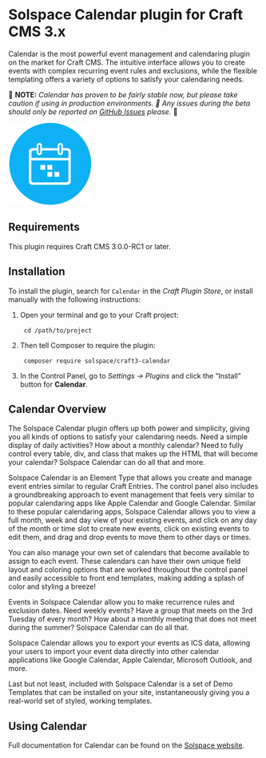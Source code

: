 # Solspace Calendar plugin for Craft CMS 3.x

Calendar is the most powerful event management and calendaring plugin on the market for Craft CMS. The intuitive interface allows you to create events with complex recurring event rules and exclusions, while the flexible templating offers a variety of options to satisfy your calendaring needs.

🚨 **NOTE:** *Calendar has proven to be fairly stable now, but please take caution if using in production environments. 🐛 Any issues during the beta should only be reported on [GitHub Issues](https://github.com/solspace/craft3-calendar/issues) please.* 🚨

![Screenshot](src/icon.svg)

## Requirements

This plugin requires Craft CMS 3.0.0-RC1 or later.

## Installation

To install the plugin, search for `Calendar` in the *Craft Plugin Store*, or install manually with the following instructions:

1. Open your terminal and go to your Craft project:

        cd /path/to/project

2. Then tell Composer to require the plugin:

        composer require solspace/craft3-calendar

3. In the Control Panel, go to *Settings → Plugins* and click the “Install” button for **Calendar**.

## Calendar Overview

The Solspace Calendar plugin offers up both power and simplicity, giving you all kinds of options to satisfy your calendaring needs. Need a simple display of daily activities? How about a monthly calendar? Need to fully control every table, div, and class that makes up the HTML that will become your calendar? Solspace Calendar can do all that and more.

Solspace Calendar is an Element Type that allows you create and manage event entries similar to regular Craft Entries. The control panel also includes a groundbreaking approach to event management that feels very similar to popular calendaring apps like Apple Calendar and Google Calendar. Similar to these popular calendaring apps, Solspace Calendar allows you to view a full month, week and day view of your existing events, and click on any day of the month or time slot to create new events, click on existing events to edit them, and drag and drop events to move them to other days or times.

You can also manage your own set of calendars that become available to assign to each event. These calendars can have their own unique field layout and coloring options that are worked throughout the control panel and easily accessible to front end templates, making adding a splash of color and styling a breeze!

Events in Solspace Calendar allow you to make recurrence rules and exclusion dates. Need weekly events? Have a group that meets on the 3rd Tuesday of every month? How about a monthly meeting that does not meet during the summer? Solspace Calendar can do all that.

Solspace Calendar allows you to export your events as ICS data, allowing your users to import your event data directly into other calendar applications like Google Calendar, Apple Calendar, Microsoft Outlook, and more.

Last but not least, included with Solspace Calendar is a set of Demo Templates that can be installed on your site, instantaneously giving you a real-world set of styled, working templates.


## Using Calendar

Full documentation for Calendar can be found on the [Solspace website](https://solspace.com/craft/calendar/docs).

